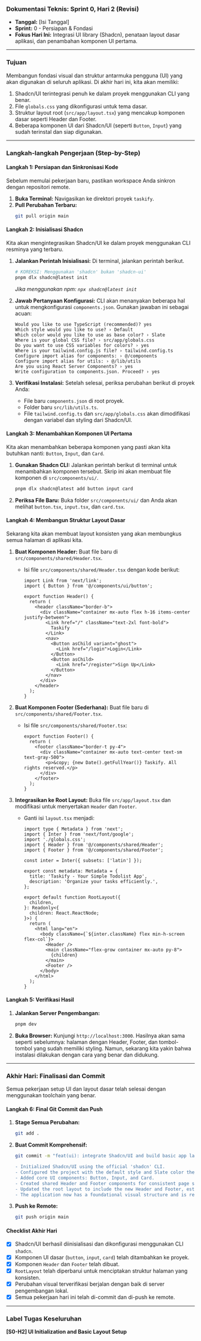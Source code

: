 ### **Dokumentasi Teknis: Sprint 0, Hari 2 (Revisi)**

*   **Tanggal:** [Isi Tanggal]
*   **Sprint:** 0 - Persiapan & Fondasi
*   **Fokus Hari Ini:** Integrasi UI library (Shadcn), penataan layout dasar aplikasi, dan penambahan komponen UI pertama.

---

### **Tujuan**

Membangun fondasi visual dan struktur antarmuka pengguna (UI) yang akan digunakan di seluruh aplikasi. Di akhir hari ini, kita akan memiliki:
1.  Shadcn/UI terintegrasi penuh ke dalam proyek menggunakan CLI yang benar.
2.  File `globals.css` yang dikonfigurasi untuk tema dasar.
3.  Struktur layout root (`src/app/layout.tsx`) yang mencakup komponen dasar seperti Header dan Footer.
4.  Beberapa komponen UI dari Shadcn/UI (seperti `Button`, `Input`) yang sudah terinstal dan siap digunakan.

---

### **Langkah-langkah Pengerjaan (Step-by-Step)**

#### **Langkah 1: Persiapan dan Sinkronisasi Kode**

Sebelum memulai pekerjaan baru, pastikan workspace Anda sinkron dengan repositori remote.
1.  **Buka Terminal:** Navigasikan ke direktori proyek `taskify`.
2.  **Pull Perubahan Terbaru:**
    ```bash
    git pull origin main
    ```

#### **Langkah 2: Inisialisasi Shadcn**

Kita akan mengintegrasikan Shadcn/UI ke dalam proyek menggunakan CLI resminya yang terbaru.

1.  **Jalankan Perintah Inisialisasi:** Di terminal, jalankan perintah berikut.
    ```bash
    # KOREKSI: Menggunakan 'shadcn' bukan 'shadcn-ui'
    pnpm dlx shadcn@latest init
    ```
    *Jika menggunakan npm: `npx shadcn@latest init`*

2.  **Jawab Pertanyaan Konfigurasi:** CLI akan menanyakan beberapa hal untuk mengkonfigurasi `components.json`. Gunakan jawaban ini sebagai acuan:

    ```
    Would you like to use TypeScript (recommended)? yes
    Which style would you like to use? › Default
    Which color would you like to use as base color? › Slate
    Where is your global CSS file? › src/app/globals.css
    Do you want to use CSS variables for colors? › yes
    Where is your tailwind.config.js file? › tailwind.config.ts
    Configure import alias for components: › @/components
    Configure import alias for utils: › @/lib/utils
    Are you using React Server Components? › yes
    Write configuration to components.json. Proceed? › yes
    ```

3.  **Verifikasi Instalasi:** Setelah selesai, periksa perubahan berikut di proyek Anda:
    *   File baru `components.json` di root proyek.
    *   Folder baru `src/lib/utils.ts`.
    *   File `tailwind.config.ts` dan `src/app/globals.css` akan dimodifikasi dengan variabel dan styling dari Shadcn/UI.

#### **Langkah 3: Menambahkan Komponen UI Pertama**

Kita akan menambahkan beberapa komponen yang pasti akan kita butuhkan nanti: `Button`, `Input`, dan `Card`.
1.  **Gunakan Shadcn CLI:** Jalankan perintah berikut di terminal untuk menambahkan komponen tersebut. Skrip ini akan membuat file komponen di `src/components/ui/`.
    ```bash
    pnpm dlx shadcn@latest add button input card
    ```

2.  **Periksa File Baru:** Buka folder `src/components/ui/` dan Anda akan melihat `button.tsx`, `input.tsx`, dan `card.tsx`.

#### **Langkah 4: Membangun Struktur Layout Dasar**

Sekarang kita akan membuat layout konsisten yang akan membungkus semua halaman di aplikasi kita.
1.  **Buat Komponen Header:** Buat file baru di `src/components/shared/Header.tsx`.
    *   Isi file `src/components/shared/Header.tsx` dengan kode berikut:
        ```tsx
        import Link from 'next/link';
        import { Button } from '@/components/ui/button';

        export function Header() {
          return (
            <header className="border-b">
              <div className="container mx-auto flex h-16 items-center justify-between">
                <Link href="/" className="text-2xl font-bold">
                  Taskify
                </Link>
                <nav>
                  <Button asChild variant="ghost">
                    <Link href="/login">Login</Link>
                  </Button>
                  <Button asChild>
                    <Link href="/register">Sign Up</Link>
                  </Button>
                </nav>
              </div>
            </header>
          );
        }
        ```

2.  **Buat Komponen Footer (Sederhana):** Buat file baru di `src/components/shared/Footer.tsx`.
    *   Isi file `src/components/shared/Footer.tsx`:
        ```tsx
        export function Footer() {
          return (
            <footer className="border-t py-4">
              <div className="container mx-auto text-center text-sm text-gray-500">
                <p>&copy; {new Date().getFullYear()} Taskify. All rights reserved.</p>
              </div>
            </footer>
          );
        }
        ```

3.  **Integrasikan ke Root Layout:** Buka file `src/app/layout.tsx` dan modifikasi untuk menyertakan `Header` dan `Footer`.
    *   Ganti isi `layout.tsx` menjadi:
        ```tsx
        import type { Metadata } from 'next';
        import { Inter } from 'next/font/google';
        import './globals.css';
        import { Header } from '@/components/shared/Header';
        import { Footer } from '@/components/shared/Footer';

        const inter = Inter({ subsets: ['latin'] });

        export const metadata: Metadata = {
          title: 'Taskify - Your Simple Todolist App',
          description: 'Organize your tasks efficiently.',
        };

        export default function RootLayout({
          children,
        }: Readonly<{
          children: React.ReactNode;
        }>) {
          return (
            <html lang="en">
              <body className={`${inter.className} flex min-h-screen flex-col`}>
                <Header />
                <main className="flex-grow container mx-auto py-8">
                  {children}
                </main>
                <Footer />
              </body>
            </html>
          );
        }
        ```

#### **Langkah 5: Verifikasi Hasil**
1.  **Jalankan Server Pengembangan:**
    ```bash
    pnpm dev
    ```
2.  **Buka Browser:** Kunjungi `http://localhost:3000`. Hasilnya akan sama seperti sebelumnya: halaman dengan Header, Footer, dan tombol-tombol yang sudah memiliki styling. Namun, sekarang kita yakin bahwa instalasi dilakukan dengan cara yang benar dan didukung.

---

### **Akhir Hari: Finalisasi dan Commit**

Semua pekerjaan setup UI dan layout dasar telah selesai dengan menggunakan toolchain yang benar.

#### **Langkah 6: Final Git Commit dan Push**

1.  **Stage Semua Perubahan:**
    ```bash
    git add .
    ```

2.  **Buat Commit Komprehensif:**
    ```bash
    git commit -m "feat(ui): integrate Shadcn/UI and build basic app layout

    - Initialized Shadcn/UI using the official 'shadcn' CLI.
    - Configured the project with the default style and Slate color theme.
    - Added core UI components: Button, Input, and Card.
    - Created shared Header and Footer components for consistent page structure.
    - Updated the root layout to include the new Header and Footer, establishing a sticky footer layout.
    - The application now has a foundational visual structure and is ready for page and feature development."
    ```

3.  **Push ke Remote:**
    ```bash
    git push origin main
    ```

#### **Checklist Akhir Hari**
- [x] Shadcn/UI berhasil diinisialisasi dan dikonfigurasi menggunakan CLI `shadcn`.
- [x] Komponen UI dasar (`button`, `input`, `card`) telah ditambahkan ke proyek.
- [x] Komponen `Header` dan `Footer` telah dibuat.
- [x] `RootLayout` telah diperbarui untuk menciptakan struktur halaman yang konsisten.
- [x] Perubahan visual terverifikasi berjalan dengan baik di server pengembangan lokal.
- [x] Semua pekerjaan hari ini telah di-commit dan di-push ke remote.

---
### **Label Tugas Keseluruhan**
**[S0-H2] UI Initialization and Basic Layout Setup**